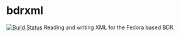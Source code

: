 bdrxml
======
[![Build Status](https://secure.travis-ci.org/Brown-University-Library/bdrxml.png?branch=master)](http://travis-ci.org/Brown-University-Library/bdrxml)
Reading and writing XML for the Fedora based BDR.